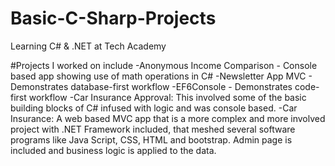 # Basic-C-Sharp-Projects
Learning C# & .NET at Tech Academy


#Projects I worked on include
-Anonymous Income Comparison - Console based app showing use of math operations in C#
-Newsletter App MVC - Demonstrates database-first workflow
-EF6Console - Demonstrates code-first workflow
-Car Insurance Approval: This involved some of the basic building blocks of C# infused with logic and was console based.
-Car Insurance: A web based MVC app that is a more complex and more involved project with .NET Framework included, that meshed several software programs like Java Script, CSS, HTML and bootstrap. Admin page is included and business logic is applied to the data.
